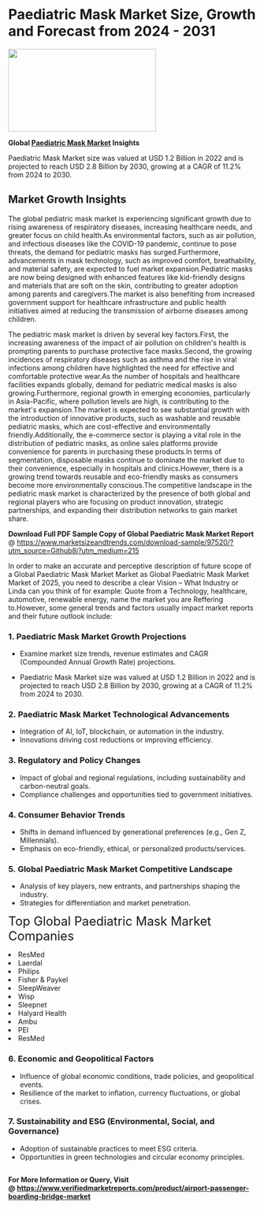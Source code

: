 <H1>Paediatric Mask Market Size, Growth and Forecast from 2024 - 2031</H1><img class="aligncenter size-medium wp-image-584254" src="https://thirdeyenews.in/wp-content/uploads/2024/09/Global-Market-Research-300x168.jpeg" alt="" width="300" height="168" /><p><strong>Global&nbsp;<a href="https://www.marketsizeandtrends.com/download-sample/97520/?utm_source=Github8j?utm_medium=215">Paediatric Mask Market</a> Insights</strong></p><p>Paediatric Mask Market size was valued at USD 1.2 Billion in 2022 and is projected to reach USD 2.8 Billion by 2030, growing at a CAGR of 11.2% from 2024 to 2030.</p><p><h2>Market Growth Insights</h2> <p>The global pediatric mask market is experiencing significant growth due to rising awareness of respiratory diseases, increasing healthcare needs, and greater focus on child health.As environmental factors, such as air pollution, and infectious diseases like the COVID-19 pandemic, continue to pose threats, the demand for pediatric masks has surged.Furthermore, advancements in mask technology, such as improved comfort, breathability, and material safety, are expected to fuel market expansion.Pediatric masks are now being designed with enhanced features like kid-friendly designs and materials that are soft on the skin, contributing to greater adoption among parents and caregivers.The market is also benefiting from increased government support for healthcare infrastructure and public health initiatives aimed at reducing the transmission of airborne diseases among children.</p> <p>The pediatric mask market is driven by several key factors.First, the increasing awareness of the impact of air pollution on children's health is prompting parents to purchase protective face masks.Second, the growing incidences of respiratory diseases such as asthma and the rise in viral infections among children have highlighted the need for effective and comfortable protective wear.As the number of hospitals and healthcare facilities expands globally, demand for pediatric medical masks is also growing.Furthermore, regional growth in emerging economies, particularly in Asia-Pacific, where pollution levels are high, is contributing to the market's expansion.The market is expected to see substantial growth with the introduction of innovative products, such as washable and reusable pediatric masks, which are cost-effective and environmentally friendly.Additionally, the e-commerce sector is playing a vital role in the distribution of pediatric masks, as online sales platforms provide convenience for parents in purchasing these products.In terms of segmentation, disposable masks continue to dominate the market due to their convenience, especially in hospitals and clinics.However, there is a growing trend towards reusable and eco-friendly masks as consumers become more environmentally conscious.The competitive landscape in the pediatric mask market is characterized by the presence of both global and regional players who are focusing on product innovation, strategic partnerships, and expanding their distribution networks to gain market share.</p><p><span class=""><strong>Download Full PDF Sample Copy of Global Paediatric Mask Market Report</strong> @ <a href="https://www.marketsizeandtrends.com/download-sample/97520/?utm_source=Github8j?utm_medium=215" target="_blank">https://www.marketsizeandtrends.com/download-sample/97520/?utm_source=Github8j?utm_medium=215</a></span></p><p>In order to make an accurate and perceptive description of future scope of a Global&nbsp;Paediatric Mask Market Market as Global&nbsp;Paediatric Mask Market Market of 2025, you need to describe a clear Vision &ndash; What Industry or Linda can you think of for example: Quote from a Technology, healthcare, automotive, renewable energy, name the market you are Reffering to.However, some general trends and factors usually impact market reports and their future outlook include:</p><h3>1.&nbsp;<strong>Paediatric Mask Market Growth Projections</strong></h3><ul><li>Examine market size trends, revenue estimates and CAGR (Compounded Annual Growth Rate) projections.</li><li><p>Paediatric Mask Market size was valued at USD 1.2 Billion in 2022 and is projected to reach USD 2.8 Billion by 2030, growing at a CAGR of 11.2% from 2024 to 2030.</p></li></ul><h3>2.&nbsp;<strong>Paediatric Mask Market Technological Advancements</strong></h3><ul><li>Integration of AI, IoT, blockchain, or automation in the industry.</li><li>Innovations driving cost reductions or improving efficiency.</li></ul><h3>3.&nbsp;<strong>Regulatory and Policy Changes</strong></h3><ul><li>Impact of global and regional regulations, including sustainability and carbon-neutral goals.</li><li>Compliance challenges and opportunities tied to government initiatives.</li></ul><h3>4.&nbsp;<strong>Consumer Behavior Trends</strong></h3><ul><li>Shifts in demand influenced by generational preferences (e.g., Gen Z, Millennials).</li><li>Emphasis on eco-friendly, ethical, or personalized products/services.</li></ul><h3>5.&nbsp;<strong>Global Paediatric Mask Market Competitive Landscape</strong></h3><ul><li>Analysis of key players, new entrants, and partnerships shaping the industry.</li><li>Strategies for differentiation and market penetration.</li></ul><p data-pm-slice="1 1 []"><span style="color: inherit; font-family: inherit; font-size: 25px;">Top Global Paediatric Mask Market Companies</span></p><div class="" data-test-id=""><p><li>ResMed</li><li> Laerdal</li><li> Philips</li><li> Fisher & Paykel</li><li> SleepWeaver</li><li> Wisp</li><li> Sleepnet</li><li> Halyard Health</li><li> Ambu</li><li> PEI</li><li> ResMed</li></p></div><h3>6.&nbsp;<strong>Economic and Geopolitical Factors</strong></h3><ul><li>Influence of global economic conditions, trade policies, and geopolitical events.</li><li>Resilience of the market to inflation, currency fluctuations, or global crises.</li></ul><h3>7.&nbsp;<strong>Sustainability and ESG (Environmental, Social, and Governance)</strong></h3><ul><li>Adoption of sustainable practices to meet ESG criteria.</li><li>Opportunities in green technologies and circular economy principles.</li></ul><h2><strong style="font-size: 14px;">For More Information or Query, Visit @&nbsp;</strong><a style="background-color: #ffffff; font-size: 14px;" href="https://www.marketsizeandtrends.com/report/paediatric-mask-market/" target="_blank">https://www.verifiedmarketreports.com/product/airport-passenger-boarding-bridge-market</a></h2>